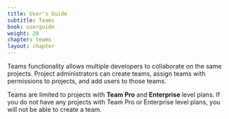 ```yaml
---
title: User's Guide
subtitle: Teams
book: userguide
weight: 20
chapter: teams
layout: chapter
---
```

Teams functionality allows multiple developers to collaborate on the same projects. Project administrators can create teams, assign teams with permissions to projects, and add users to those teams.

Teams are limited to projects with **Team Pro** and **Enterprise** level plans. If you do not have any projects with Team Pro or Enterprise level plans, you will not be able to create a team.
